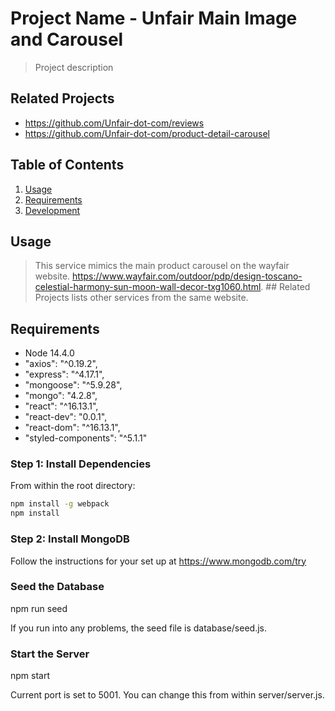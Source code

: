 # Project Name - Unfair Main Image and Carousel

> Project description

## Related Projects

  - https://github.com/Unfair-dot-com/reviews
  - https://github.com/Unfair-dot-com/product-detail-carousel

## Table of Contents

1. [Usage](#Usage)
1. [Requirements](#requirements)
1. [Development](#development)

## Usage

> This service mimics the main product carousel on the wayfair website. https://www.wayfair.com/outdoor/pdp/design-toscano-celestial-harmony-sun-moon-wall-decor-txg1060.html. ## Related Projects lists other services from the same website.

## Requirements

- Node 14.4.0
- "axios": "^0.19.2",
- "express": "^4.17.1",
- "mongoose": "^5.9.28",
- "mongo": "4.2.8",
- "react": "^16.13.1",
- "react-dev": "0.0.1",
- "react-dom": "^16.13.1",
- "styled-components": "^5.1.1"

### Step 1: Install Dependencies

From within the root directory:

```sh
npm install -g webpack
npm install
```

### Step 2: Install MongoDB
Follow the instructions for your set up at https://www.mongodb.com/try

### Seed the Database
npm run seed

If you run into any problems, the seed file is database/seed.js.

### Start the Server
npm start

Current port is set to 5001. You can change this from within server/server.js.

